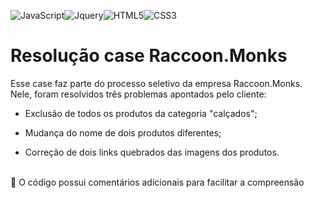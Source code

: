 ![JavaScript](https://img.shields.io/badge/javascript-%23323330.svg?style=for-the-badge&logo=javascript&logoColor=%23F7DF1E)![Jquery](https://img.shields.io/badge/jQuery-0769AD?style=for-the-badge&logo=jquery&logoColor=white)![HTML5](https://img.shields.io/badge/html5-%23E34F26.svg?style=for-the-badge&logo=html5&logoColor=white)![CSS3](https://img.shields.io/badge/css3-%231572B6.svg?style=for-the-badge&logo=css3&logoColor=white)


<h1> Resolução case Raccoon.Monks </h1>

Esse case faz parte do processo seletivo da empresa Raccoon.Monks. Nele, foram resolvidos três problemas apontados pelo cliente:
<br/>

- Exclusão de todos os produtos da categoria "calçados";

- Mudança do nome de dois produtos diferentes;

- Correção de dois links quebrados das imagens dos produtos.

<br/>
🌱 O código possui comentários adicionais para facilitar a compreensão 


 
    
